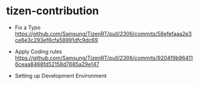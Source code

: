 # tizen-contribution

* Fix a Typo
 https://github.com/Samsung/TizenRT/pull/2306/commits/58efefaaa2e3ce6e3c293ef6cfa58991dfc9dc69

* Apply Coding rules
 https://github.com/Samsung/TizenRT/pull/2306/commits/9204f9b964116ceaa8468fd52158d7685a29e147

* Setting up Development Environment

